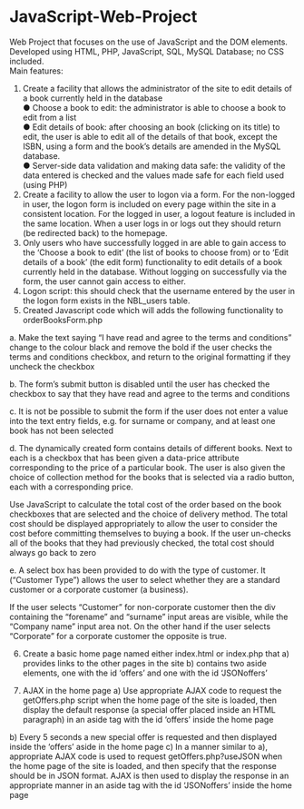 # JavaScript-Web-Project
Web Project that focuses on the use of JavaScript and the DOM elements.<br/>
Developed using HTML, PHP, JavaScript, SQL, MySQL Database; no CSS included.<br/>
Main features: <br/>
1. Create a facility that allows the administrator of the site to edit details of a book currently held in the database<br/>
●	Choose a book to edit: the administrator is able to choose a book to edit from a list<br/>
●	Edit details of  book: after choosing an book (clicking on its title) to edit, the user is able to edit all of the details of that book, except the ISBN, using a form and the book’s details are amended in the MySQL database.<br/>
●	Server-side data validation and making data safe: the validity of the data entered is checked and the values made safe for each field used (using PHP)<br/>
2.	Create a facility to allow the user to logon via a form.  For the non-logged in user, the logon form is included on every page within the site in a consistent location. For the logged in user, a logout feature is included in the same location. When a user logs in or logs out they should return (be redirected back) to the homepage.<br/>
3. Only users who have successfully logged in are able to gain access to the ‘Choose a book to edit’ (the list of books to choose from) or to ‘Edit details of a book’ (the edit form) functionality to edit details of a book currently held in the database. Without logging on successfully via the form, the user cannot gain access to either. <br/>
4.	Logon script: this should check that the username entered by the user in the logon form exists in the NBL_users table. <br/>
5.	Created Javascript code which will adds the following functionality to orderBooksForm.php 

a.	Make the text saying “I have read and agree to the terms and conditions” change to the colour black and remove the bold if the user checks the terms and conditions checkbox, and return to the original formatting if they uncheck the checkbox

b.	The form’s submit button is disabled until the user has checked the checkbox to say that they have read and agree to the terms and conditions

c.	It is not be possible to submit the form if the user does not enter a value into the text entry fields, e.g. for surname or company, and at least one book has not been selected

d.	The dynamically created form contains details of different books. Next to each is a checkbox that has been given a data-price attribute corresponding to the price of a particular book. The user is also given the choice of collection method for the books that is selected via a radio button, each with a corresponding price.

Use JavaScript to calculate the total cost of the order based on the book checkboxes that are selected and the choice of delivery method. The total cost should be displayed appropriately to allow the user to consider the cost before committing themselves to buying a book. If the user un-checks all of the books that they had previously checked, the total cost should always go back to zero

e.	A select box has been provided to do with the type of customer. It (“Customer  Type”) allows the user to select whether they are a standard customer or a corporate customer (a business).

If the user selects “Customer” for non-corporate customer then the div containing the “forename” and “surname” input areas are visible, while the “Company name” input area not. On the other hand if the user selects “Corporate” for a corporate customer the opposite is true.

6.	Create a basic home page named either index.html or index.php that 
a)	provides links to the other pages in the site
b)	contains two aside elements, one with the id ‘offers’ and one with the id ‘JSONoffers’

7.	AJAX in the home page
a)	Use appropriate AJAX code to request the getOffers.php script when the home page of the site is loaded, then display the default response (a special offer placed inside an HTML paragraph) in an aside tag with the id ‘offers’ inside the home page

b)	Every 5 seconds a new special offer is requested and then displayed inside the ‘offers’ aside in the home page
c)	In a manner similar to a), appropriate AJAX code is used to request getOffers.php?useJSON when the home page of the site is loaded, and then specify that the response should be in JSON format. AJAX is then used to display the response in an appropriate manner in an aside tag with the id ‘JSONoffers’ inside the home page
